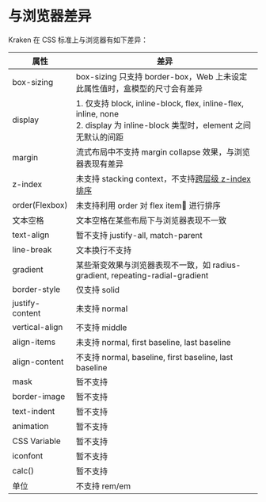 # 与浏览器差异

Kraken 在 CSS 标准上与浏览器有如下差异：

| 属性            | 差异                                                                                                                            |
| --------------- | ------------------------------------------------------------------------------------------------------------------------------- |
| box-sizing      | box-sizing 只支持 border-box，Web 上未设定此属性值时，盒模型的尺寸会有差异                                                      |
| display         | 1. 仅支持 block, inline-block, flex, inline-flex, inline, none<br />2. display 为 inline-block 类型时，element 之间无默认的间距 |
| margin          | 流式布局中不支持 margin collapse 效果，与浏览器表现有差异                                                                       |
| z-index         | 未支持 stacking context，不支持[跨层级 z-index 排序](https://github.com/openkraken/kraken/issues/55)                            |
| order(Flexbox)  | 未支持利用 order 对 flex item 进行排序                                                                                          |
| 文本空格        | 文本空格在某些布局下与浏览器表现不一致                                                                                          |
| text-align      | 暂不支持 justify-all, match-parent                                                                                              |
| line-break      | 文本换行不支持                                                                                                                  |
| gradient        | 某些渐变效果与浏览器表现不一致，如 radius-gradient, repeating-radial-gradient                                                   |
| border-style    | 仅支持 solid                                                                                                                    |
| justify-content | 未支持 normal                                                                                                                   |
| vertical-align  | 不支持 middle                                                                                                                   |
| align-items     | 未支持 normal, first baseline, last baseline                                                                                    |
| align-content   | 不支持 normal, baseline, first baseline, last baseline                                                                          |
| mask            | 暂不支持                                                                                                                        |
| border-image    | 暂不支持                                                                                                                        |
| text-indent     | 暂不支持                                                                                                                        |
| animation       | 暂不支持                                                                                                                        |
| CSS Variable    | 暂不支持                                                                                                                        |
| iconfont        | 暂不支持                                                                                                                        |
| calc()          | 暂不支持                                                                                                                        |
| 单位            | 不支持 rem/em                                                                                                                   |
